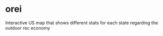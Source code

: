 # orei
Interactive US map that shows different stats for each state regarding the outdoor rec economy
